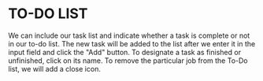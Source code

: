 # TO-DO LIST
We can include our task list and indicate whether a task is complete or not in our to-do list. The new task will be added to the list after we enter it in the input field and click the "Add" button. To designate a task as finished or unfinished, click on its name. To remove the particular job from the To-Do list, we will add a close icon.
